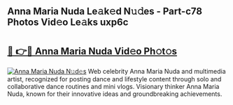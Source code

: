 ## Anna Maria Nuda Le𝚊k𝚎d N𝚞𝚍es - Part-c78 Photos Vid𝚎o Le𝚊ks uxp6c

# <h2><a href="http://fbdknu.evod.top/?m=Anna+Maria+Nuda">🔗 👉🔴 Anna Maria Nuda Vid𝚎o Ph𝚘t𝚘s</a></h2>

[![Anna Maria Nuda N𝚞d𝚎s](https://i.imgur.com/8V9OHl7.gif)](http://fbdknu.evod.top/?m=Anna+Maria+Nuda)
Web celebrity Anna Maria Nuda and multimedia artist, recognized for posting dance and lifestyle content through solo and collaborative dance routines and mini vlogs. Visionary thinker Anna Maria Nuda, known for their innovative ideas and groundbreaking achievements. 
